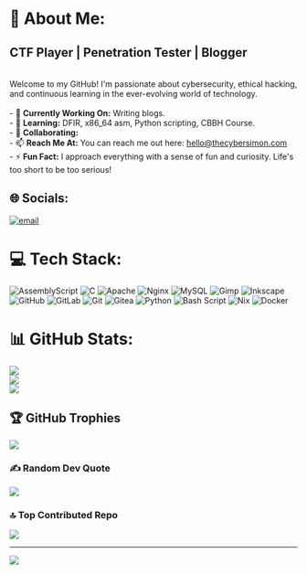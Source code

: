 # 💫 About Me:
## CTF Player | Penetration Tester | Blogger
<br>Welcome to my GitHub! I'm passionate about cybersecurity, ethical hacking, and continuous learning in the ever-evolving world of technology.<br><br>- 🔭 **Currently Working On:** Writing blogs.<br>- 🌱 **Learning:** DFIR, x86_64 asm, Python scripting, CBBH Course.<br>- 👯 **Collaborating:** <br>- 📫 **Reach Me At:** You can reach me out here: hello@thecybersimon.com<br>- ⚡ **Fun Fact:** I approach everything with a sense of fun and curiosity. Life's too short to be too serious!


## 🌐 Socials:
[![email](https://img.shields.io/badge/Email-D14836?logo=gmail&logoColor=white)](mailto:hello@thecybersimon.com) 

# 💻 Tech Stack:
![AssemblyScript](https://img.shields.io/badge/assembly%20script-%23000000.svg?style=for-the-badge&logo=assemblyscript&logoColor=white) ![C](https://img.shields.io/badge/c-%2300599C.svg?style=for-the-badge&logo=c&logoColor=white) ![Apache](https://img.shields.io/badge/apache-%23D42029.svg?style=for-the-badge&logo=apache&logoColor=white) ![Nginx](https://img.shields.io/badge/nginx-%23009639.svg?style=for-the-badge&logo=nginx&logoColor=white) ![MySQL](https://img.shields.io/badge/mysql-4479A1.svg?style=for-the-badge&logo=mysql&logoColor=white) ![Gimp](https://img.shields.io/badge/Gimp-657D8B?style=for-the-badge&logo=gimp&logoColor=FFFFFF) ![Inkscape](https://img.shields.io/badge/Inkscape-e0e0e0?style=for-the-badge&logo=inkscape&logoColor=080A13) ![GitHub](https://img.shields.io/badge/github-%23121011.svg?style=for-the-badge&logo=github&logoColor=white) ![GitLab](https://img.shields.io/badge/gitlab-%23181717.svg?style=for-the-badge&logo=gitlab&logoColor=white) ![Git](https://img.shields.io/badge/git-%23F05033.svg?style=for-the-badge&logo=git&logoColor=white) ![Gitea](https://img.shields.io/badge/Gitea-34495E?style=for-the-badge&logo=gitea&logoColor=5D9425) ![Python](https://img.shields.io/badge/python-3670A0?style=for-the-badge&logo=python&logoColor=ffdd54) ![Bash Script](https://img.shields.io/badge/bash_script-%23121011.svg?style=for-the-badge&logo=gnu-bash&logoColor=white) ![Nix](https://img.shields.io/badge/NIX-5277C3.svg?style=for-the-badge&logo=NixOS&logoColor=white) ![Docker](https://img.shields.io/badge/docker-%230db7ed.svg?style=for-the-badge&logo=docker&logoColor=white)
# 📊 GitHub Stats:
![](https://github-readme-stats.vercel.app/api?username=saad0x1&theme=dark&hide_border=false&include_all_commits=false&count_private=false)<br/>
![](https://nirzak-streak-stats.vercel.app/?user=saad0x1&theme=dark&hide_border=false)<br/>
![](https://github-readme-stats.vercel.app/api/top-langs/?username=saad0x1&theme=dark&hide_border=false&include_all_commits=false&count_private=false&layout=compact)

## 🏆 GitHub Trophies
![](https://github-profile-trophy.vercel.app/?username=saad0x1&theme=radical&no-frame=false&no-bg=false&margin-w=4)

### ✍️ Random Dev Quote
![](https://quotes-github-readme.vercel.app/api?type=horizontal&theme=radical)

### 🔝 Top Contributed Repo
![](https://github-contributor-stats.vercel.app/api?username=saad0x1&limit=5&theme=dark&combine_all_yearly_contributions=true)

---
[![](https://visitcount.itsvg.in/api?id=saad0x1&icon=0&color=0)](https://visitcount.itsvg.in)

<!-- Proudly created with GPRM ( https://gprm.itsvg.in ) -->
